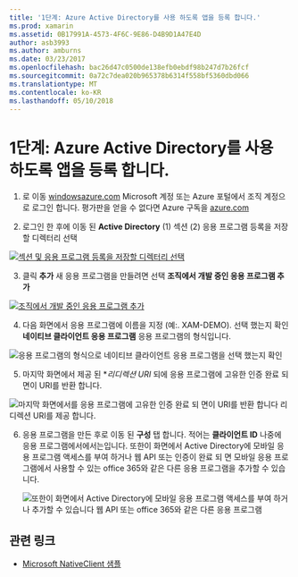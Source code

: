 ```yaml
---
title: '1단계: Azure Active Directory를 사용 하도록 앱을 등록 합니다.'
ms.prod: xamarin
ms.assetid: 0B17991A-4573-4F6C-9E86-D4B9D1A47E4D
author: asb3993
ms.author: amburns
ms.date: 03/23/2017
ms.openlocfilehash: bac26d47c0500de138efb0ebdf98b247d7b26fcf
ms.sourcegitcommit: 0a72c7dea020b965378b6314f558bf5360dbd066
ms.translationtype: MT
ms.contentlocale: ko-KR
ms.lasthandoff: 05/10/2018
---
```

# <a name="step-1-register-an-app-to-use-azure-active-directory"></a>1단계: Azure Active Directory를 사용 하도록 앱을 등록 합니다.

1. 로 이동 [windowsazure.com](https://manage.windowsazure.com) Microsoft 계정 또는 Azure 포털에서 조직 계정으로 로그인 합니다. 평가판을 얻을 수 없다면 Azure 구독을 [azure.com](http://www.azure.com)

2. 로그인 한 후에 이동 된 **Active Directory** (1) 섹션 (2) 응용 프로그램 등록을 저장할 디렉터리 선택

  [ ![](register-images/01.-active-directory-in-azure-portal-sml.jpg "섹션 및 응용 프로그램 등록을 저장할 디렉터리 선택")](register-images/01.-active-directory-in-azure-portal.jpg#lightbox)

3. 클릭 **추가** 새 응용 프로그램을 만들려면 선택 **조직에서 개발 중인 응용 프로그램 추가**

  [ ![](register-images/02.-add-new-application-sml.jpg "조직에서 개발 중인 응용 프로그램 추가")](register-images/02.-add-new-application.jpg#lightbox)

4. 다음 화면에서 응용 프로그램에 이름을 지정 (예:. XAM-DEMO).
  선택 했는지 확인 **네이티브 클라이언트 응용 프로그램** 응용 프로그램의 형식입니다.

  ![](register-images/03.-app-name.jpg "응용 프로그램의 형식으로 네이티브 클라이언트 응용 프로그램을 선택 했는지 확인")

5. 마지막 화면에서 제공 된 **리디렉션 URI* 되에 응용 프로그램에 고유한 인증 완료 되 면이 URI를 반환 합니다.

  ![](register-images/04.-app-redirect.jpg "마지막 화면에서를 응용 프로그램에 고유한 인증 완료 되 면이 URI를 반환 합니다 리디렉션 URI를 제공 합니다.")

6. 응용 프로그램을 만든 후로 이동 된 **구성** 탭 합니다. 적어는 **클라이언트 ID** 나중에 응용 프로그램에서에서는입니다. 또한이 화면에서 Active Directory에 모바일 응용 프로그램 액세스를 부여 하거나 웹 API 또는 인증이 완료 되 면 모바일 응용 프로그램에서 사용할 수 있는 office 365와 같은 다른 응용 프로그램을 추가할 수 있습니다.

    ![](register-images/05.-configure.jpg "또한이 화면에서 Active Directory에 모바일 응용 프로그램 액세스를 부여 하거나 추가할 수 있습니다 웹 API 또는 office 365와 같은 다른 응용 프로그램")



## <a name="related-links"></a>관련 링크

- [Microsoft NativeClient 샘플](https://github.com/AzureADSamples/NativeClient-MultiTarget-DotNet)
